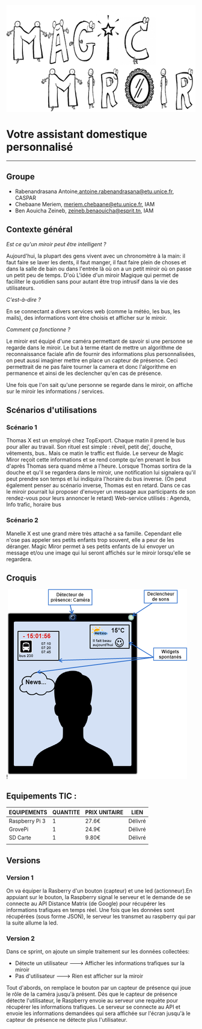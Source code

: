 <p align="center">

![logo](https://github.com/ariary/Objet-Connect-Service/blob/master/Untitled%20(2).png)

</p>

Votre assistant domestique personnalisé 
===================
---
Groupe
-------------
- Rabenandrasana Antoine,antoine.rabenandrasana@etu.unice.fr, CASPAR
- Chebaane Meriem, meriem.chebaane@etu.unice.fr, IAM
- Ben Aouicha Zeineb, zeineb.benaouicha@esprit.tn, IAM

## Contexte général
*Est ce qu'un miroir peut être intelligent ?*

Aujourd'hui, la plupart des gens vivent avec un chronomètre à la main: il faut faire se laver les dents, il faut manger, il faut faire plein de choses et dans la salle de bain ou dans l'entrée là où on a un petit miroir où on passe un petit peu de temps. D'où L'idée d'un miroir Magique qui permet de faciliter le quotidien sans pour autant être trop intrusif dans la vie des utilisateurs. 


*C'est-à-dire ?*

En se connectant a divers services web (comme la météo, les bus, les mails), des informations vont être choisis et afficher sur le miroir. 


*Comment ça fonctionne ?*
 
Le miroir est équipé d'une caméra permettant de savoir si une personne se regarde dans le miroir. Le but à terme étant de mettre un algorithme de reconnaissance faciale afin de fournir des informations plus personnalisées, on peut aussi imaginer mettre en place un capteur de présence. Ceci permettrait de ne pas faire tourner la camera et donc l'algorithme en permanence et ainsi de les declencher qu'en cas de présence. 



Une fois que l'on sait qu'une personne se regarde dans le miroir, on affiche sur le miroir les informations / services.



## Scénarios d'utilisations 


### Scénario 1 

Thomas X est un employé chez TopExport. Chaque matin il prend le bus pour aller au travail. Son rituel est simple : réveil, petit dej', douche, vêtements, bus..  Mais ce matin le traffic est fluide. Le serveur de Magic Miror reçoit cette informations et se rend compte qu'en prenant le bus d'après Thomas sera quand même a l'heure. Lorsque Thomas sortira de la douche et qu'il se regardera dans le miroir, une notification lui signalera qu'il peut prendre son temps et lui indiquira l'horaire du bus inverse.  (On peut également penser au scénario inverse, Thomas est en retard.  Dans ce cas le miroir pourrait lui proposer d'envoyer un message aux participants de son rendez-vous pour leurs annoncer le retard) 
Web-service utilisés : Agenda, Info trafic, horaire bus 



### Scénario 2

Manelle X est une grand mère très attaché a sa famille. Cependant elle n'ose pas appeler ses petits enfants trop souvent, elle a peur de les déranger. Magic Miror permet à ses petits enfants de lui envoyer un message et/ou une image qui lui seront affichés sur le miroir lorsqu'elle se regardera.

## Croquis

<p align="center">

!![Miroir Magic](https://github.com/ariary/Objet-Connect-Service/blob/master/miroir%20magique.png)

</p>


## Equipements TIC :

|  EQUIPEMENTS  |   QUANTITE    | PRIX UNITAIRE |             LIEN           |
| ------------- | ------------- | ------------- | -------------------------- |
|  Raspberry Pi 3	     |  1   |27.6€ |Délivré|
|  GrovePi | 1    |24.9€|Délivré|
|  SD Carte |  1 |9.80€|Délivré|
|   |   |

## Versions



### Version 1

On va équiper la Rasberry d'un bouton (capteur) et une led (actionneur).En appuiant sur le bouton, la Raspberry signal le serveur et le demande de se connecte au API Distance Matrix (de Google) pour récupérer les informations trafiques en temps réel. Une fois que les données sont récupérées (sous forme JSON), le serveur les transmet au raspberry qui par la suite allume la led.

### Version 2

Dans ce sprint, on ajoute un simple traitement sur les données collectées:

- Détecte un utilisateur   --->   Afficher les informations trafiques sur la miroir
- Pas d'utilisateur        --->   Rien est afficher sur la miroir

Tout d'abords, on remplace le bouton par un capteur de présence qui joue le rôle de la caméra jusqu'à présent. Dès que le capteur de présence détecte l'utilisateur, le Raspberry envoie au serveur une requète pour récupérer les informations trafiques. Le serveur se connecte au API et envoie les informations demandées qui sera affichée sur l'écran jusqu'à le capteur de présence ne détecte plus l'utilisateur.

